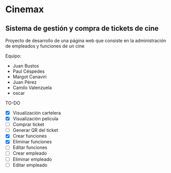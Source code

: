 # Cinemax
## Sistema de gestión y compra de tickets de cine

Proyecto de desarrollo de una página web que consiste en la administración de empleados y funciones de un cine

Equipo:
- Juan Bustos
- Paul Céspedes
- Margot Canaviri
- Juan Pérez
- Camilo Valenzuela
- oscar

TO-DO

- [X] Visualización cartelera
- [X] Visualización pelicula
- [ ] Comprar ticket
- [ ] Generar QR del ticket
- [X] Crear funciones
- [X] Eliminar funciones
- [ ] Editar funciones
- [ ] Crear empleado
- [ ] Eliminar empleado
- [ ] Editar empleado